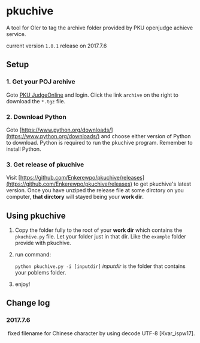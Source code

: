 # pkuchive
A tool for OIer to tag the archive folder provided by PKU openjudge achieve service.

current version `1.0.1` release on 2017.7.6
## Setup
### 1. Get your POJ archive
Goto [PKU JudgeOnline](http://poj.org/) and login. Click the link `archive` on the right to download the `*.tgz` file.
### 2. Download Python
Goto [https://www.python.org/downloads/](https://www.python.org/downloads/) and choose either version of Python to download.
Python is required to run the pkuchive program. Remember to install Python.
### 3. Get release of pkuchive
Visit [https://github.com/Enkerewpo/pkuchive/releases](https://github.com/Enkerewpo/pkuchive/releases) to get pkuchive's latest version.
Once you have unziped the release file at some dirctory on you computer, __that dirctory__ will stayed being your __work dir__.

## Using pkuchive
1. Copy the folder fully to the root of your __work dir__ which contains the `pkuchive.py` file.
Let your folder just in that dir. Like the `example` folder provide with pkuchive.
2. run command:
   
   `python pkuchive.py -i [inputdir]`
   *inputdir* is the folder that contains your poblems folder.
3. enjoy!

## Change log
### 2017.7.6 
  fixed filename for Chinese character by using decode UTF-8 [Kvar_ispw17].
